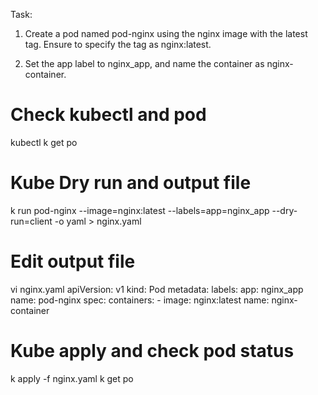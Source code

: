 Task:
1. Create a pod named pod-nginx using the nginx image with the latest tag. Ensure to specify the tag as nginx:latest.

2. Set the app label to nginx_app, and name the container as nginx-container.

# Check kubectl and pod
kubectl
k get po

# Kube Dry run and output file
k run pod-nginx --image=nginx:latest --labels=app=nginx_app --dry-run=client -o yaml > nginx.yaml

# Edit output file
vi nginx.yaml
    apiVersion: v1
    kind: Pod
    metadata:
    labels:
        app: nginx_app
    name: pod-nginx
    spec:
    containers:
    - image: nginx:latest
        name: nginx-container

# Kube apply and check pod status
k apply -f nginx.yaml
k get po